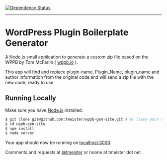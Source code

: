 [![Dependency Status](https://david-dm.org/tmeister/wppb-gen-site.svg)](https://david-dm.org/tmeister/wppb-gen-site.svg)
___

# WordPress Plugin Boilerplate Generator

A Node.js small application to generate a custom zip file based on the WPPB by Tom McFarlin ( [wppb.io](http://wppb.io) ).

This app will find and replace plugin-name, Plugin_Name, plugin_name and author information from the original code and will send a zip file with the new code, ready to use.

## Running Locally

Make sure you have [Node.js](http://nodejs.org/) installed.

```sh
$ git clone git@github.com:Tmeister/wppb-gen-site.git # or clone your own fork
$ cd wppb-gen-site
$ npm install
$ node server
```

Your app should now be running on [localhost:3000](http://localhost:3000/).

Comments and requests at [@tmeister](https://twitter.com/tmeister) or noone at tmeister dot net

